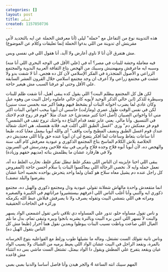 ```yaml
---
categories: []
layout: post
title: ليلى
created: 1157850736
---
```

هذه التدوينة نوع من التفاعل مع "حملة" ليلى (أنا معرفش الحملة عن ايه بالتحديد ﻷني مقريتش أي تدوينة من اللي بدءوا الحملة إنما تعليقات وكلام عن الموضوع)

مش هتفرق ﻷن أنا لا ناوي أعارض ولا أأيد، أنا هقول اللي في نفسي وبس.

فيه معاملة وحشة للبنات في مصر؟ آه في (علي اﻷقل في الوجه البحري اللي أنا منه) وسببه ايه ماعرفش وميهمنيش وسيبك من الهجص بتاع الثقافة العربية البدوية والمجتمع الزراعي و اﻷصول المتجذرة في الفكر اﻹسلامي ﻷن كل ده هجص، أنا لا شفت بدو ولا عشت في مجتمع زراعي ولا أعرف ان وجد مجتمع اسلامي خلال القرون العشر السابقة علي اﻷقل وحتى لو عرفنا السبب مش هيغير حاجة.

لكن هل كل المجتمع بيظلم البنت؟ اللي يقول كده يبقى أهبل، أنا شفت ظلم للبنات وسيطرة للذكر (ابن خالي الذكر الوحيد ﻷبويه كان خالي عاملوه راجل البيت من وهوه عيل وكان عادي لما يضرب اخواته البنات أو يشخط فيهم وهما اكبر منه بخمس ست سنين) لكن في نفس الوقت طول عمري (ومازلت) حاسس ان أبويا بيحب اخواتي البنات اكتر مني انا واخواتي الصبيان (أصل احنا كتير متعدش) خد عندك مثلا "قوم فز روح قدم لاختك في التنسيق. وأنا مالي. يعني عايز تقعد قدام البتاع ده واختك تروح تقف في الشمس؟ قوم فز معنكش دم" وزى "اغسل الطبق اللي أكلت فيه. فلانة هتغسله. هي اختك شغالة عندك قوم اغسل الطبق ونضف المطبخ وانت واقف" أى والله أبويا بيعمل معايا كده، طبعا أنا ساعات بتغاظ وساعات لما أفكر يتضح لي ان أبويا عنده حق وأنا اللي معنديش دم. الخلاصة بلاش الكلام الماسخ بتاع المجتمع الذكوري و عبودية معرفش كام ألف سنة والهجص ده، ﻷن أبويا أبوه فلاح وجده فلاح واتربى في بيئة فلاحين ومدرسش في السربون ولا في هارفارد عشان ما يظلمش بناته (مديهم حقهم وزيادة)

يبقى اللي احنا عايزينه ان الناس اللي بتفكر غلط تبطل تفكر غلط، نحارب الغلط ده آه، نعمل حمله وايه ﻷ، نخصي الرجالة اللي بيعاكسوا البنات يا سلام أحسن حاجة (المفروض كل راجل عنده دم يشيل معاه سلاح هو كمان ولما واحد يتحرش بواحده نخصيه احنا عشان ينقرضوا والبلد تنضف)

انما متقعدش واحدة مالهاش شغلانة تقولي عبودية وذل ومجتمع ذكوري والهبل ده، مجتمع ذكوري ايه والنبي وأنا أغلب الناس اللي اعرفهم بيستشيروا مراتاتهم في الكبيرة والصغيره ومراته هي اللي بتمشي البيت وتقوله يصرف ولا نا يصرفش فبلاش عبط الله يكرمكه وركزه في الحاجات الحقيقية

و ناس تقول مساواه حلو، تدور علي المساواه دي تلاقي ناس تقول اشمعني الواد يسهر والبنت ﻷ نسهر اللي اتنين بره البيت وبالنرة يشربه بانجوا وبيره وتبقى تمام، بدل ما نلم العيال اللي صاعت وباظت نسيب البنات يبوظوا وبعدين نقول هما أحرار (طبعا مش كل الناس بتقول الهبل ده)

وناس تانية تقولك الست تشتغل، وماله ما نشيلها طوب وزلط مع الفواعليه بتوع الخرسانه بالمرة، ونقعد الراجل في البيت عشان الواد اللي يعيط يرميه من الشباك ولا يسيب الواد عيان ويقعد يتفرج علي المطش ويقول دا الواد بيمثل. تشتغل الست ماشي بس ده اثتثناء مش قاعده

المهم سيبك انته الساعة 4 والجر هيدن وأنا فاصل أساسا والدنيا بمبي بمبي

